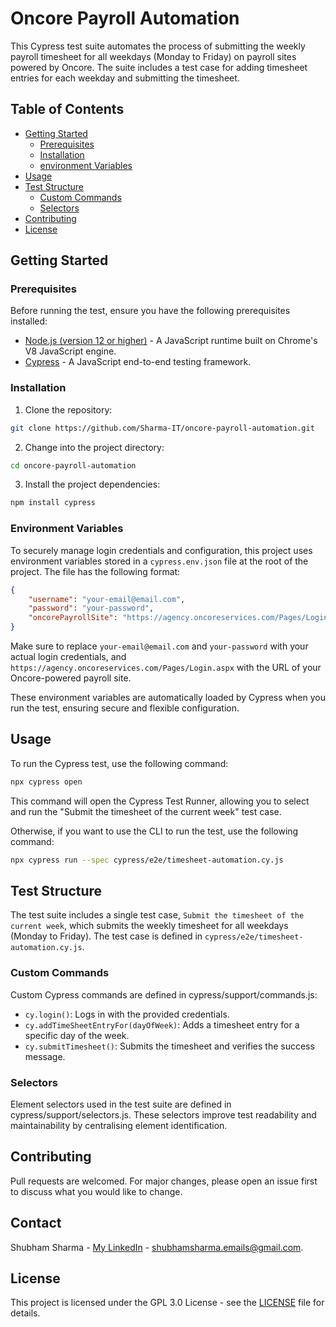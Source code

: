 # Oncore Payroll Automation

 This Cypress test suite automates the process of submitting the weekly payroll timesheet for all weekdays (Monday to Friday) on payroll sites powered by Oncore. The suite includes a test case for adding timesheet entries for each weekday and submitting the timesheet.

## Table of Contents

- [Getting Started](#getting-started)
  - [Prerequisites](#prerequisites)
  - [Installation](#installation)
  - [environment Variables](#environment-variables)
- [Usage](#usage)
- [Test Structure](#test-structure)
    - [Custom Commands](#custom-commands)
    - [Selectors](#selectors)
- [Contributing](#contributing)
- [License](#license)

## Getting Started

### Prerequisites

Before running the test, ensure you have the following prerequisites installed:

* [Node.js (version 12 or higher)](https://nodejs.org/en/) - A JavaScript runtime built on Chrome's V8 JavaScript engine.
* [Cypress](https://www.cypress.io/) - A JavaScript end-to-end testing framework.

### Installation

1. Clone the repository:

```sh
git clone https://github.com/Sharma-IT/oncore-payroll-automation.git
```

2. Change into the project directory:

```sh
cd oncore-payroll-automation
```
3. Install the project dependencies:

```sh
npm install cypress
```

### Environment Variables

To securely manage login credentials and configuration, this project uses environment variables stored in a `cypress.env.json` file at the root of the project. The file has the following format:

```json
{
    "username": "your-email@email.com",
    "password": "your-password",
    "oncorePayrollSite": "https://agency.oncoreservices.com/Pages/Login.aspx"
}
```

Make sure to replace `your-email@email.com` and `your-password` with your actual login credentials, and `https://agency.oncoreservices.com/Pages/Login.aspx` with the URL of your Oncore-powered payroll site.

These environment variables are automatically loaded by Cypress when you run the test, ensuring secure and flexible configuration.

## Usage

To run the Cypress test, use the following command:

```sh
npx cypress open
```

This command will open the Cypress Test Runner, allowing you to select and run the "Submit the timesheet of the current week" test case.

Otherwise, if you want to use the CLI to run the test, use the following command:

```sh
npx cypress run --spec cypress/e2e/timesheet-automation.cy.js
```

## Test Structure

The test suite includes a single test case, `Submit the timesheet of the current week`, which submits the weekly timesheet for all weekdays (Monday to Friday). The test case is defined in `cypress/e2e/timesheet-automation.cy.js`.

### Custom Commands

Custom Cypress commands are defined in cypress/support/commands.js:

- `cy.login()`: Logs in with the provided credentials.
- `cy.addTimeSheetEntryFor(dayOfWeek)`: Adds a timesheet entry for a specific day of the week.
- `cy.submitTimesheet()`: Submits the timesheet and verifies the success message.

### Selectors

Element selectors used in the test suite are defined in cypress/support/selectors.js. These selectors improve test readability and maintainability by centralising element identification.

## Contributing

Pull requests are welcomed. For major changes, please open an issue first to discuss what you would like to change.

## Contact

Shubham Sharma - [My LinkedIn](https://www.linkedin.com/in/sharma-it/) - shubhamsharma.emails@gmail.com.

## License

This project is licensed under the GPL 3.0 License - see the [LICENSE](LICENSE) file for details.
